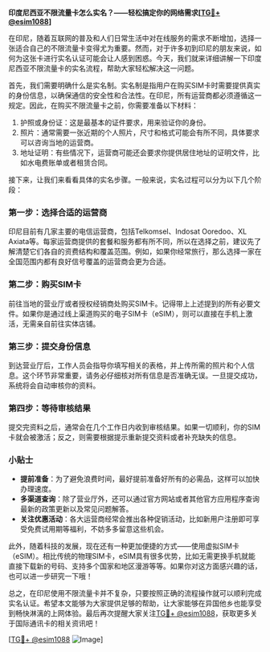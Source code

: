 **印度尼西亚不限流量卡怎么实名？——轻松搞定你的网络需求[[TG💪+ @esim1088](https://t.me/s/esim1088)]**

在印尼，随着互联网的普及和人们日常生活中对在线服务的需求不断增加，选择一张适合自己的不限流量卡变得尤为重要。然而，对于许多初到印尼的朋友来说，如何为这张卡进行实名认证可能会让人感到困惑。今天，我们就来详细讲解一下印度尼西亚不限流量卡的实名流程，帮助大家轻松解决这一问题。

首先，我们需要明确什么是实名制。实名制是指用户在购买SIM卡时需要提供真实的身份信息，以确保通信的安全性和合法性。在印尼，所有运营商都必须遵循这一规定。因此，在购买不限流量卡之前，你需要准备以下材料：

1. 护照或身份证：这是最基本的证件要求，用来验证你的身份。
2. 照片：通常需要一张近期的个人照片，尺寸和格式可能会有所不同，具体要求可以咨询当地的运营商。
3. 地址证明：有些情况下，运营商可能还会要求你提供居住地址的证明文件，比如水电费账单或者租赁合同。

接下来，让我们来看看具体的实名步骤。一般来说，实名过程可以分为以下几个阶段：

### 第一步：选择合适的运营商

印尼目前有几家主要的电信运营商，包括Telkomsel、Indosat Ooredoo、XL Axiata等。每家运营商提供的套餐和服务都有所不同，所以在选择之前，建议先了解清楚它们各自的资费结构和覆盖范围。例如，如果你经常旅行，那么选择一家在全国范围内都有良好信号覆盖的运营商会更为合适。

### 第二步：购买SIM卡

前往当地的营业厅或者授权经销商处购买SIM卡。记得带上上述提到的所有必要文件。如果你是通过线上渠道购买的电子SIM卡（eSIM），则可以直接在手机上激活，无需亲自前往实体店铺。

### 第三步：提交身份信息

到达营业厅后，工作人员会指导你填写相关的表格，并上传所需的照片和个人信息。这个环节非常重要，请务必仔细核对所有信息是否准确无误。一旦提交成功，系统将会自动审核你的资料。

### 第四步：等待审核结果

提交完资料之后，通常会在几个工作日内收到审核结果。如果一切顺利，你的SIM卡就会被激活；反之，则需要根据提示重新提交资料或者补充缺失的信息。

### 小贴士

- **提前准备**：为了避免浪费时间，最好提前准备好所有的必需品，这样可以加快办理速度。
- **多渠道查询**：除了营业厅外，还可以通过官方网站或者其他官方应用程序查询最新的政策更新以及常见问题解答。
- **关注优惠活动**：各大运营商经常会推出各种促销活动，比如新用户注册即可享受免费试用期等福利，不妨多多留意这些机会。

此外，随着科技的发展，现在还有一种更加便捷的方式——使用虚拟SIM卡（eSIM）。相比传统的物理SIM卡，eSIM具有很多优势，比如无需更换手机就能直接下载新的号码、支持多个国家和地区漫游等等。如果你对这方面感兴趣的话，也可以进一步研究一下哦！

总之，在印尼使用不限流量卡并不复杂，只要按照正确的流程操作就可以顺利完成实名认证。希望本文能够为大家提供足够的帮助，让大家能够在异国他乡也能享受到畅快淋漓的上网体验。最后再次提醒大家关注[TG💪+ @esim1088](https://t.me/s/esim1088)，获取更多关于国际通讯卡的相关资讯吧！

[[TG💪+ @esim1088](https://t.me/s/esim1088) ![Image](https://i.postimg.cc/4NQfJmqS/Snipaste-2025-05-13-00-14-12.png)]